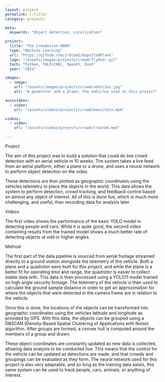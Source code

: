 ```yaml
---
layout: project
permalink: /:title/
category: projects

meta:
  keywords: "Object detection, Localization"

project:
  title: "The Crowdotron-9000"
  type: "Machine Learning"
  url: "https://github.com/jrblom2/OopsItsAPlane"
  logo: "/assets/images/projects/crowd/flyOver.gif"
  tech: "Python, YOLO(CNN), OpenCV, Dash"
  year: "2025"

images:
  - image:
    url: "/assets/images/projects/crowd/vehicles.jpg"
    alt: "A quadrotor and a plane, the vehicles used in this project"

autovideos:
  - video:
    url: "/assets/videos/projects/crowd/basicYolo.mp4"

videos:
  - video:
    url: "/assets/videos/projects/crowd/trained.mp4"

---
```

<span class="h2">Project</span>
<p> The aim of this project was to build a solution that could do live crowd detection with an aerial vehicle in 10 weeks. The system takes a live feed from an aerial platform, either a plane or a drone, and uses a neural network to perform object detection on the video. 
</p>
<span class="h2"></span>
<p> These detections are then plotted as geographic coordinates using the vehicles telemetry to place the objects in the world. This data allows the system to perform detection, crowd tracking, and feedback control based on almost any object of interest. All of this is done live, which is much more challenging, and useful, than recording data for analysis later.
</p>
<span class="h2">Videos</span>
<p> The first video shows the performance of the basic YOLO model in detecting people and cars. While it is quite good, the second video containing results from the trained model shows a much better rate of detecting objects at odd or higher angles.
</p>
<span class="h2">Method</span>
<p> The first part of the data pipeline is sourced from aerial footage streamed directly to a ground station alongside the telemetry of the vehicle. Both a plane and a quadrotor were built for this project, and while the plane is a better fit for operating time and range, the quadrotor is easier to collect stable data with. This data is then processed using a YOLO11 model trained on high angle security footage. The telemetry of the vehicle is then used to calculate the ground sample distance in order to get an approximation for where the objects that were detected in the camera frame are in relation to the vehicle. </p>
<span class="h2"></span>
<p>
Once this is done, the locations of the objects can be transformed into geographic coordinates using the vehicles latitude and longitude as provided by GPS. With this data, the objects can be grouped using a DBSCAN (Density-Based Spatial Clustering of Applications with Noise) algorithm. After groups are formed, a convex hull is computed around the members of a group and drawn.
</p> 
<span class="h2"></span>
<p>These object coordinates are constantly updated as new data is collected, allowing data analysis to be conducted live. This means that the control for the vehicle can be updated as detections are made, and that crowds and groupings can be evaluated as they form. The neural network used for this project is also very adaptable, and so long as the training data exists, this same system can be used to track people, cars, animals, or anything of interest.
</p>